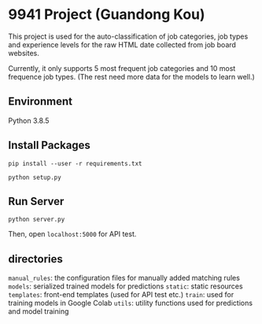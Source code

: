 # 9941 Project (Guandong Kou)

This project is used for the auto-classification of job categories, job types and experience levels for the raw HTML date collected from job board websites.

Currently, it only supports 5 most frequent job categories and 10 most frequence job types. (The rest need more data for the models to learn well.)

## Environment
Python 3.8.5


## Install Packages

```shell
pip install --user -r requirements.txt
```

```shell
python setup.py
```

## Run Server
```shell
python server.py
```
Then, open `localhost:5000` for API test.

## directories
`manual_rules`: the configuration files for manually added matching rules
`models`: serialized trained models for predictions
`static`: static resources
`templates`: front-end templates (used for API test etc.)
`train`: used for training models in Google Colab
`utils`: utility functions used for predictions and model training